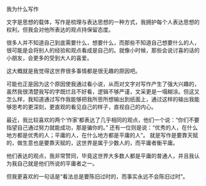 我为什么写作

文字是思想的载体，写作是梳理与表达思想的一种方式，我拥护每个人表达思想的权利，但我会对他所表达的观点持保留态度。

很多人并不知道自己到底需要什么，想要什么，而那些不知道自己想要什么的人，很可能是会将别人的经验和观点看成是自己的。就像小时候，那些会说讨喜的话的小朋友，会更多的受到大人的喜爱。

这大概就是我觉得这世界很多事情都是很无趣的原因吧。

可能也正是因为这个原因使我通过看小说，从而对文字对写作产生了强大兴趣的，虽然我很清楚我写的字既烂且不好看，逻辑不够严谨，文采更是一塌糊涂。但这又怎么样，我知道通过写作我能够把我所思所想输出到纸面上，通过这样的输出我能够思考的更深刻，更直观的看见自己的样子，直视自己的内心。

最近，我比较喜欢的两个‘作家’都表达了几乎相同的观点，他们一个说：“你们不要指望自己通过努力就能成功，那是骗你的。”
还有一位则是说：“优秀的人，在什么地方都是优秀的人；平庸的人，在什么地方都是平庸的人”。
就是写作是要靠天赋的，做生意也是要靠天赋的，这世界是属于少数人的，而平庸者衡平庸。

他们表达的观点，我非常赞同，毕竟这世界大多数人都是平庸的普通人，并且我认为我自己就是他们所说的平庸者之一。

但我更喜欢的一句话是“看法总是要陈旧过时的，而事实永远不会陈旧过时”。


